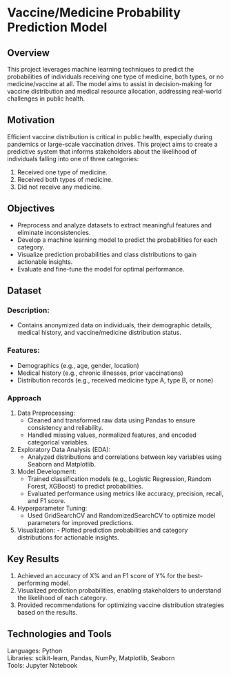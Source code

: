 # Vaccine/Medicine Probability Prediction Model
## Overview
This project leverages machine learning techniques to predict the probabilities of individuals receiving one type of medicine, both types, or no medicine/vaccine at all. The model aims to assist in decision-making for vaccine distribution and medical resource allocation, addressing real-world challenges in public health.    

## Motivation
Efficient vaccine distribution is critical in public health, especially during pandemics or large-scale vaccination drives. This project aims to create a predictive system that informs stakeholders about the likelihood of individuals falling into one of three categories:    

  1. Received one type of medicine.
  2. Received both types of medicine.
  3. Did not receive any medicine.

## Objectives
  - Preprocess and analyze datasets to extract meaningful features and eliminate inconsistencies.    
  - Develop a machine learning model to predict the probabilities for each category.      
  - Visualize prediction probabilities and class distributions to gain actionable insights.    
  - Evaluate and fine-tune the model for optimal performance.    


## Dataset

### Description:
  - Contains anonymized data on individuals, their demographic details, medical history, and vaccine/medicine distribution status.    
### Features:    
   -  Demographics (e.g., age, gender, location)      
   -  Medical history (e.g., chronic illnesses, prior vaccinations)    
   -  Distribution records (e.g., received medicine type A, type B, or none)    
### Approach
  1. Data Preprocessing:
      -  Cleaned and transformed raw data using Pandas to ensure consistency and reliability.
      -  Handled missing values, normalized features, and encoded categorical variables.
  2. Exploratory Data Analysis (EDA):
     -  Analyzed distributions and correlations between key variables using Seaborn and Matplotlib.
  3. Model Development:
     -  Trained classification models (e.g., Logistic Regression, Random Forest, XGBoost) to predict probabilities.
     -  Evaluated performance using metrics like accuracy, precision, recall, and F1 score.
  4. Hyperparameter Tuning:
     -  Used GridSearchCV and RandomizedSearchCV to optimize model parameters for improved predictions.
  5. Visualization:
    -  Plotted prediction probabilities and category distributions for actionable insights.

## Key Results
  1. Achieved an accuracy of X% and an F1 score of Y% for the best-performing model.    
  2. Visualized prediction probabilities, enabling stakeholders to understand the likelihood of each category.      
  3. Provided recommendations for optimizing vaccine distribution strategies based on the results.    
## Technologies and Tools
Languages: Python  
Libraries: scikit-learn, Pandas, NumPy, Matplotlib, Seaborn  
Tools: Jupyter Notebook  

